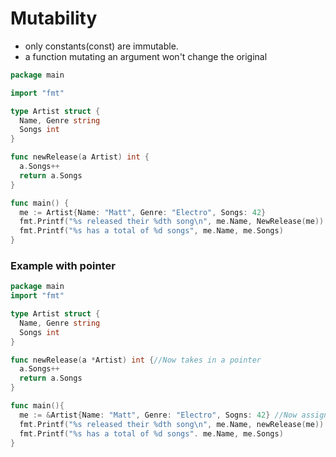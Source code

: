 # Mutability

- only constants(const) are immutable.
- a function mutating an argument won't change the original

```go
package main

import "fmt"

type Artist struct {
  Name, Genre string
  Songs int
}

func newRelease(a Artist) int {
  a.Songs++
  return a.Songs
}

func main() {
  me := Artist{Name: "Matt", Genre: "Electro", Songs: 42}
  fmt.Printf("%s released their %dth song\n", me.Name, NewRelease(me))
  fmt.Printf("%s has a total of %d songs", me.Name, me.Songs)
}
```

### Example with pointer

```go
package main
import "fmt"

type Artist struct {
  Name, Genre string
  Songs int
}

func newRelease(a *Artist) int {//Now takes in a pointer
  a.Songs++
  return a.Songs
}

func main(){
  me := &Artist{Name: "Matt", Genre: "Electro", Sogns: 42} //Now assigns me to a poitner
  fmt.Printf("%s released their %dth song\n", me.Name, newRelease(me))
  fmt.Printf("%s has a total of %d songs". me.Name, me.Songs)
}
```
